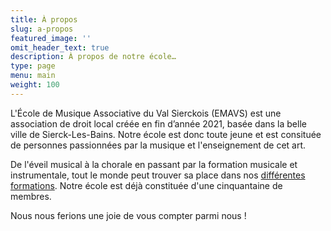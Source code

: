 ```yaml
---
title: À propos
slug: a-propos
featured_image: ''
omit_header_text: true
description: À propos de notre école…
type: page
menu: main
weight: 100
---
```


L'École de Musique Associative du Val Sierckois (EMAVS) est une association de droit
local créée en fin d’année 2021, basée dans la belle ville de
Sierck-Les-Bains. Notre école est donc toute jeune et est consituée de
personnes passionnées par la musique et l'enseignement de cet art.

De l'éveil musical à la chorale en passant par la formation musicale et instrumentale,
tout le monde peut trouver sa place dans nos [différentes formations](/les-enseignements).
Notre école est déjà constituée d'une cinquantaine de membres.

Nous nous ferions une joie de vous compter parmi nous !
